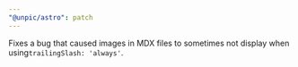 ```yaml
---
"@unpic/astro": patch
---
```


Fixes a bug that caused images in MDX files to sometimes not display when using`trailingSlash: 'always'`. 
